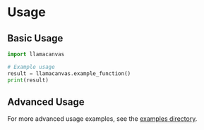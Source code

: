 # Usage

## Basic Usage

```python
import llamacanvas

# Example usage
result = llamacanvas.example_function()
print(result)
```

## Advanced Usage

For more advanced usage examples, see the [examples directory](../examples/).
